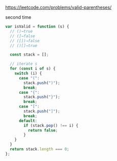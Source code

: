 https://leetcode.com/problems/valid-parentheses/

second time

```javascript
var isValid = function (s) {
  // ()→true
  // (]→false
  // ([])→false
  // ()[]→true

  const stack = [];

  // iterate s
  for (const i of s) {
    switch (i) {
      case "(":
        stack.push(")");
        break;
      case "{":
        stack.push("}");
        break;
      case "[":
        stack.push("]");
        break;
      default:
        if (stack.pop() !== i) {
          return false;
        }
    }
  }
  return stack.length === 0;
};
```
